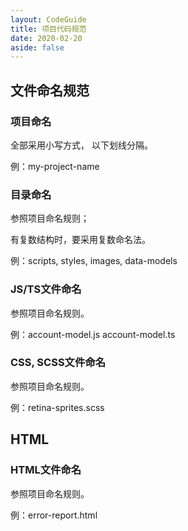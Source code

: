 ```yaml
---
layout: CodeGuide
title: 项目代码规范
date: 2020-02-20
aside: false
---
```


## 文件命名规范

### 项目命名

全部采用小写方式， 以下划线分隔。

例：my-project-name

### 目录命名
参照项目命名规则；

有复数结构时，要采用复数命名法。

例：scripts, styles, images, data-models

### JS/TS文件命名
参照项目命名规则。

例：account-model.js account-model.ts

### CSS, SCSS文件命名
参照项目命名规则。

例：retina-sprites.scss

## HTML

### HTML文件命名
参照项目命名规则。

例：error-report.html
